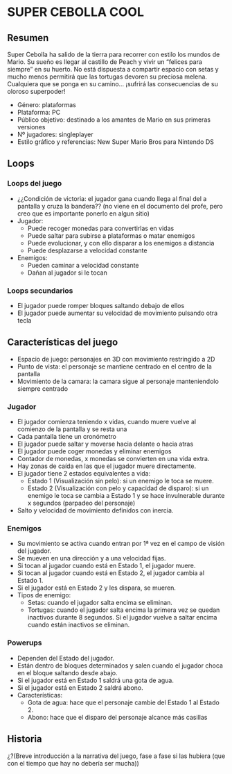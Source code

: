﻿# SUPER CEBOLLA COOL

## Resumen
Super Cebolla ha salido de la tierra para recorrer con estilo los mundos de Mario. Su sueño es llegar al castillo de Peach y vivir un “felices para siempre” en su huerto. No está dispuesta a compartir espacio con setas y mucho menos permitirá que las tortugas devoren su preciosa melena. Cualquiera que se ponga en su camino… ¡sufrirá las consecuencias de su oloroso superpoder!

* Género: plataformas
* Plataforma: PC
* Público objetivo: destinado a los amantes de Mario en sus primeras versiones
* Nº jugadores: singleplayer 
* Estilo gráfico y referencias: New Super Mario Bros para Nintendo DS

## Loops
### Loops del juego
* ¿¿Condición de victoria: el jugador gana cuando llega al final del a pantalla y cruza la bandera?? (no viene en el documento del profe, pero creo que es importante ponerlo en algun sitio)
* Jugador:
   * Puede recoger monedas para convertirlas en vidas
   * Puede saltar para subirse a plataformas o matar enemigos
   * Puede evolucionar, y con ello disparar a los enemigos a distancia
   * Puede  desplazarse a velocidad constante
* Enemigos:
   * Pueden caminar a velocidad constante
   * Dañan al jugador si le tocan

### Loops secundarios
* El jugador puede romper bloques saltando debajo de ellos
* El jugador puede aumentar su velocidad de movimiento pulsando otra tecla

## Características del juego
* Espacio de juego: personajes en 3D con movimiento restringido a 2D
* Punto de vista: el personaje se mantiene centrado en el centro de la pantalla
* Movimiento de la camara: la camara sigue al personaje manteniendolo siempre centrado
### Jugador
* El jugador comienza teniendo x vidas, cuando muere vuelve al comienzo de la pantalla y se resta una
* Cada pantalla tiene un cronómetro
* El jugador puede saltar y moverse hacia delante o hacia atras
* El jugador puede coger monedas y eliminar enemigos
* Contador de monedas, x monedas se convierten en una vida extra.
* Hay zonas de caída en las que el jugador muere directamente.
* El jugador tiene 2 estados equivalentes a vida:
   * Estado 1 (Visualización sin pelo): si un enemigo le toca se muere.
   * Estado 2 (Visualización con pelo y capacidad de disparo): si un enemigo le toca se cambia a Estado 1 y se hace invulnerable durante x segundos (parpadeo del personaje)
* Salto y velocidad de movimiento definidos con inercia.
### Enemigos
* Su movimiento se activa cuando entran por 1ª vez en el campo de visión del jugador.
* Se mueven en una dirección y a una velocidad fijas.
* Si tocan al jugador cuando está en Estado 1, el jugador muere.
* Si tocan al jugador cuando está en Estado 2, el jugador cambia al Estado 1.
* Si el jugador está en Estado 2 y les dispara, se mueren.
* Tipos de enemigo:
   * Setas: cuando el jugador salta encima se eliminan.
   * Tortugas: cuando el jugador salta encima la primera vez se quedan inactivos durante 8 segundos. Si el jugador vuelve a saltar encima cuando están inactivos se eliminan.

### Powerups
* Dependen del Estado del jugador.
* Están dentro de bloques determinados y salen cuando el jugador choca en el bloque saltando desde abajo.
* Si el jugador está en Estado 1 saldrá una gota de agua.
* Si el jugador está en Estado 2 saldrá abono.
* Características:
   * Gota de agua: hace que el personaje cambie del Estado 1 al Estado 2.
   * Abono: hace que el disparo del personaje alcance más casillas

## Historia
¿?(Breve introducción a la narrativa del juego, fase a fase si las hubiera (que con el tiempo que hay no debería ser mucha))





